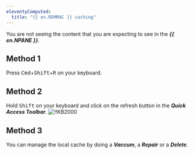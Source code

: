```yaml
---
eleventyComputed:
  title: "{{ en.RDMMAC }} caching"
---
```

You are not seeing the content that you are expecting to see in the ***{{ en.NPANE }}***.

## Method 1

Press <kbd>Cmd</kbd>+<kbd>Shift</kbd>+<kbd>R</kbd> on your keyboard.

## Method 2

Hold <kbd>Shift</kbd> on your keyboard and click on the refresh button in the ***Quick Access Toolbar***.
![!!KB2000](https://webdevolutions.azureedge.net/docs/en/kb/KB2000.png)

## Method 3

You can manage the local cache by doing a ***Vaccum***, a ***Repair*** or a ***Delete***.
